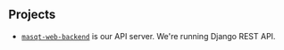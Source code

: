 ## Projects

* [`masqt-web-backend`](https://github.com/masqt/masqt-web-backend) is our API server. We're running Django REST API.
